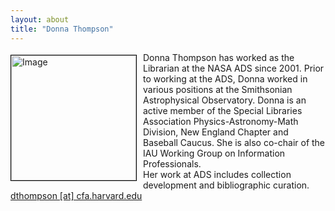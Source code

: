 ```yaml
---
layout: about
title: "Donna Thompson"
---
```


<img src="{{ site.baseurl }}/img/ads_logo.png" height="200" width="200" alt="Image" style="float: left; margin: 4px 10px 0px 0px; border: 1px solid #000000;">

Donna Thompson has worked as the Librarian at the NASA ADS since 2001.  Prior to working at the ADS, Donna worked in various positions at the Smithsonian Astrophysical Observatory. Donna is an active member of the Special Libraries Association Physics-Astronomy-Math Division, New England Chapter and Baseball Caucus.  She is also co-chair of the IAU Working Group on Information Professionals.  
Her work at ADS includes collection development and bibliographic curation.  
[dthompson [at] cfa.harvard.edu](mailto:dthompson@cfa.harvard.edu)
